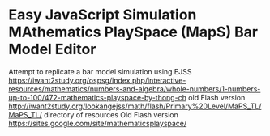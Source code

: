 # Easy JavaScript Simulation MAthematics PlaySpace (MapS) Bar Model Editor
Attempt to replicate a bar model simulation using EJSS
https://iwant2study.org/ospsg/index.php/interactive-resources/mathematics/numbers-and-algebra/whole-numbers/1-numbers-up-to-100/472-mathematics-playspace-by-thong-ch
old Flash version http://iwant2study.org/lookangejss/math/flash/Primary%20Level/MaPS_TL/MaPS_TL/ directory of resources
Old Flash version https://sites.google.com/site/mathematicsplayspace/


